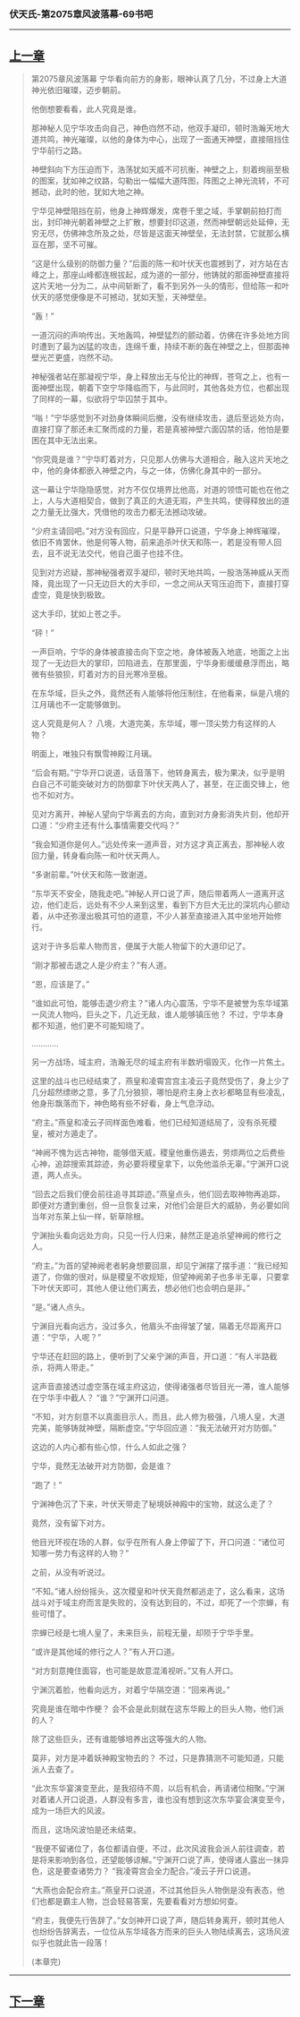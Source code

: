### 伏天氏-第2075章风波落幕-69书吧

--------
[上一章](./bf3cdbff850bbfd28efff11fc5583648.md)
--------


>
>
>
>第2075章风波落幕
>宁华看向前方的身影，眼神认真了几分，不过身上大道神光依旧璀璨，迈步朝前。
>
>他倒想要看看，此人究竟是谁。
>
>那神秘人见宁华攻击向自己，神色岿然不动，他双手凝印，顿时浩瀚天地大道共鸣，神光璀璨，以他的身体为中心，出现了一面通天神壁，直接阻挡住宁华前行之路。
>
>神壁斜向下方压迫而下，浩荡犹如天威不可抗衡，神壁之上，刻着绚丽至极的图案，犹如神之纹路，勾勒出一幅幅大道阵图，阵图之上神光流转，不可撼动，此时的他，犹如大地之神。
>
>宁华见神壁阻挡在前，他身上神辉爆发，席卷千里之域，手掌朝前拍打而出，封印神光朝着神壁之上扩散，想要封印这道，然而神壁朝远处延伸，无穷无尽，仿佛神念所及之处，尽皆是这面天神壁垒，无法封禁，它就那么横亘在那，坚不可摧。
>
>“这是什么级别的防御力量？”后面的陈一和叶伏天也震撼到了，对方站在古峰之上，那座山峰都连根拔起，成为道的一部分，他铸就的那面神壁直接将这片天地一分为二，从中间斩断了，看不到另外一头的情形，但给陈一和叶伏天的感觉便像是不可撼动，犹如天堑，天神壁垒。
>
>“轰！”
>
>一道沉闷的声响传出，天地轰鸣，神壁猛烈的颤动着，仿佛在许多处地方同时遭到了最为凶猛的攻击，连绵千重，持续不断的轰在神壁之上，但那面神壁光芒更盛，岿然不动。
>
>神秘强者站在那凝视宁华，身上释放出无与伦比的神辉，苍穹之上，也有一面神壁出现，朝着下空宁华降临而下，与此同时，其他各处方位，也都出现了同样的一幕，似欲将宁华囚禁于其中。
>
>“嗡！”宁华感觉到不对劲身体瞬间后撤，没有继续攻击，退后至远处方向，直接打穿了那还未汇聚而成的力量，若是真被神壁六面囚禁的话，他怕是要困在其中无法出来。
>
>“你究竟是谁？”宁华盯着对方，只见那人仿佛与大道相合，融入这片天地之中，他的身体都嵌入神壁之内，与之一体，仿佛化身其中的一部分。
>
>这一幕让宁华隐隐感觉，对方不仅仅境界比他高，对道的领悟可能也在他之上，人与大道相契合，做到了真正的大道无瑕，产生共鸣，使得释放出的道之力量无比强大，凭借他的攻击力都无法撼动攻破。
>
>“少府主请回吧。”对方没有回应，只是平静开口说道，宁华身上神辉璀璨，依旧不肯罢休，他是何等人物，前来追杀叶伏天和陈一，若是没有带人回去，且不说无法交代，他自己面子也挂不住。
>
>见到对方迟疑，那神秘强者双手凝印，顿时天地共鸣，一股浩荡神威从天而降，竟出现了一只无边巨大的大手印，一念之间从天穹压迫而下，直接打穿虚空，竟是快到极致。
>
>这大手印，犹如上苍之手。
>
>“砰！”
>
>一声巨响，宁华的身体被直接击向下空之地，身体被轰入地底，地面之上出现了一无边巨大的掌印，凹陷进去，在那里面，宁华身影缓缓悬浮而出，略微有些狼狈，盯着对方的目光寒冷至极。
>
>在东华域，巨头之外，竟然还有人能够将他压制住，在他看来，纵是八境的江月璃也不一定能够做到。
>
>这人究竟是何人？
>八境，大道完美，东华域，哪一顶尖势力有这样的人物？
>
>明面上，唯独只有飘雪神殿江月璃。
>
>“后会有期。”宁华开口说道，话音落下，他转身离去，极为果决，似乎是明白自己不可能突破对方的防御拿下叶伏天两人了，甚至，在正面交锋上，他也不如对方。
>
>见对方离开，神秘人望向宁华离去的方向，直到对方身影消失片刻，他却开口道：“少府主还有什么事情需要交代吗？”
>
>“我会知道你是何人。”远处传来一道声音，对方这才真正离去，那神秘人收回力量，转身看向陈一和叶伏天两人。
>
>“多谢前辈。”叶伏天和陈一致谢道。
>
>“东华天不安全，随我走吧。”神秘人开口说了声，随后带着两人一道离开这边，他们走后，远处有不少人来到这里，看到下方巨大无比的深坑内心颤动着，从中还弥漫出极其可怕的道意，不少人甚至直接进入其中坐地开始修行。
>
>这对于许多后辈人物而言，便属于大能人物留下的大道印记了。
>
>“刚才那被击退之人是少府主？”有人道。
>
>“恩，应该是了。”
>
>“谁如此可怕，能够击退少府主？”诸人内心震荡，宁华不是被誉为东华域第一风流人物吗，巨头之下，几近无敌，谁人能够镇压他？
>不过，宁华本身都不知道，他们更不可能知晓了。
>
>…………
>
>另一方战场，域主府，浩瀚无尽的域主府有半数坍塌毁灭，化作一片焦土。
>
>这里的战斗也已经结束了，燕皇和凌霄宫宫主凌云子竟然受伤了，身上少了几分超然缥缈之意，多了几分狼狈，哪怕是府主身上衣衫都略显有些凌乱，他身形飘落而下，神色略有些不好看，身上气息浮动。
>
>“府主。”燕皇和凌云子同样面色难看，他们已经知道结局了，没有杀死稷皇，被对方遁走了。
>
>“神阙不愧为远古神物，能够借天威，稷皇他重伤遁去，劳烦两位之后费些心神，追踪搜索其踪迹，务必要将稷皇拿下，以免他滥杀无辜。”宁渊开口说道，两人点头。
>
>“回去之后我们便会前往追寻其踪迹。”燕皇点头，他们回去取神物再追踪，即便对方遭到重创，但一旦恢复过来，对他们会是巨大的威胁，务必要如同当年对东莱上仙一样，斩草除根。
>
>宁渊抬头看向远处方向，只见一行人归来，赫然正是追杀望神阙的修行之人。
>
>“府主。”为首的望神阙老者躬身想要回禀，却见宁渊摆了摆手道：“我已经知道了，你做的很对，纵是稷皇不收规矩，但望神阙弟子也多半无辜，只要拿下叶伏天即可，其他人便让他们离去，想必他们也会明白是非。”
>
>“是。”诸人点头。
>
>宁渊目光看向远方，没过多久，他眉头不由得皱了皱，隔着无尽距离开口道：“宁华，人呢？”
>
>宁华还在赶回的路上，便听到了父亲宁渊的声音，开口道：“有人半路截杀，将两人带走。”
>
>这声音直接透过虚空落在域主府这边，使得诸强者尽皆目光一滞，谁人能够在宁华手中截人？
>“谁？”宁渊开口问道。
>
>“不知，对方刻意不以真面目示人，而且，此人修为极强，八境人皇，大道完美，能够铸就神壁，隔断虚空。”宁华回应道：“我无法破开对方防御。”
>
>这边的人内心都有些心惊，什么人如此之强？
>
>宁华，竟然无法破开对方防御，会是谁？
>
>“跑了！”
>
>宁渊神色沉了下来，叶伏天带走了秘境妖神殿中的宝物，就这么走了？
>
>竟然，没有留下对方。
>
>他目光环视在场的人群，似乎在所有人身上停留了下，开口问道：“诸位可知哪一势力有这样的人物？”
>
>之前，从没有听说过。
>
>“不知。”诸人纷纷摇头，这次稷皇和叶伏天竟然都逃走了，这么看来，这场战斗对于域主府而言是失败的，没有达到目的，不过，却死了一个宗蝉，有些可惜了。
>
>宗蝉已经是七境人皇了，未来巨头，前程无量，却陨于宁华手里。
>
>“或许是其他域的修行之人？”有人开口道。
>
>“对方刻意掩住面容，也可能是故意混淆视听。”又有人开口。
>
>宁渊沉着脸，他看向远方，对着宁华隔空道：“回来再说。”
>
>究竟是谁在暗中作梗？
>会不会是此刻就在这东华殿上的巨头人物，他们派的人？
>
>除了这些巨头，还有谁能够培养出这等强大的人物。
>
>莫非，对方是冲着妖神殿宝物去的？
>不过，只是靠猜测不可能知道，只能派人去查了。
>
>“此次东华宴演变至此，是我招待不周，以后有机会，再请诸位相聚。”宁渊对着诸人开口说道，人群没有多言，谁也没有想到这次东华宴会演变至今，成为一场巨大的风波。
>
>而且，这场风波怕是还未结束。
>
>“我便不留诸位了，各位都请自便，不过，此次风波我会派人前往调查，若是将来影响到各位，还望能够谅解。”宁渊开口说了声，使得诸人露出一抹异色，这是要查诸势力？
>“我凌霄宫会全力配合。”凌云子开口说道。
>
>“大燕也会配合府主。”燕皇开口说道，不过其他巨头人物倒是没有表态，他们也都是霸主人物，岂会轻易答案，先要看看对方想如何查。
>
>“府主，我便先行告辞了。”女剑神开口说了声，随后转身离开，顿时其他人也纷纷告辞离去，一位位从东华域各方而来的巨头人物陆续离去，这场风波似乎也就此告一段落！
>
>(本章完)
>
>

--------
[下一章](./332dade8b57bba951ee192f652b617d4.md)
--------
